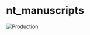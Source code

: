 # nt_manuscripts
![Production](https://github.com/tmtarpinian/nt_manuscripts/actions/workflows/master.yml/badge.svg)